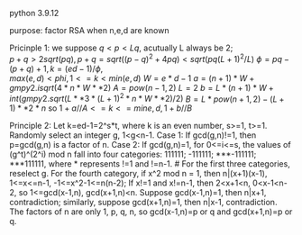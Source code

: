 python 3.9.12

purpose: factor RSA when n,e,d are known  

Pricinple 1: we suppose $q<p<Lq$, acutually L always be 2;  
             $p+q>2sqrt(pq),p+q=sqrt((p-q)^2+4pq)<sqrt(pq(L+1)^2/L)$
             $\phi=pq-(p+q)+1,k=(ed-1)/\phi,$  
             $max(e,d)<phi,1<=k<min(e,d)$
             $W = e*d - 1$
             $a = (n + 1)*W + gmpy2.isqrt(4*n*W**2)$
             $A = pow(n - 1,2)$
             $L = 2$
             $b = L*(n + 1)*W + int(gmpy2.sqrt(L**3*(L+1)^2*n*W**2)/2)$
             $B = L*pow(n + 1,2) - (L+1)**2*n$
             so $1 + a//A <= k <= min{e,d,1 + b//B}$ 
             
Principle 2: Let k=ed-1=2^s*t, where k is an even number, s>=1, t>=1. Randomly select an integer g, 1<g<n-1.
             Case 1: If gcd(g,n)!=1, then p=gcd(g,n) is a factor of n.
             Case 2: If gcd(g,n)=1, for 0<=i<=s, the values of (g^t)^(2^i) mod n fall into four categories:
             111111; -111111; ***-111111; ***111111, where * represents !=1 and !=n-1.
             # For the first three categories, reselect g.
             For the fourth category, if x^2 mod n = 1, then n|(x+1)(x-1), 1<=x<=n-1, -1<=x^2-1<=n(n-2);
             If x!=1 and x!=n-1, then 2<x+1<n, 0<x-1<n-2, so 1<=gcd(x-1,n), gcd(x+1,n)<n.
             Suppose gcd(x-1,n)=1, then n|x+1, contradiction; similarly, suppose gcd(x+1,n)=1, then n|x-1, contradiction.
             The factors of n are only 1, p, q, n, so gcd(x-1,n)=p or q and gcd(x+1,n)=p or q.
